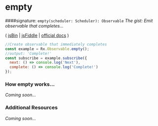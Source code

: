 # empty

####signature: `empty(scheduler: Scheduler): Observable`
*The gist: Emit observable that completes...*

( [jsBin](http://jsbin.com/rodubucaqa/1/edit?js,console) | [jsFiddle](https://jsfiddle.net/ukec2y4p/5/) | [official docs](http://reactivex.io/rxjs/class/es6/Observable.js~Observable.html#static-method-empty) )

```js
//Create observable that immediately completes
const example = Rx.Observable.empty();
//output: 'Complete!'
const subscribe = example.subscribe({
  next: () => console.log('Next'),
  complete: () => console.log('Complete!')
});
```

### How empty works...
*Coming soon...*


### Additional Resources
*Coming soon...*